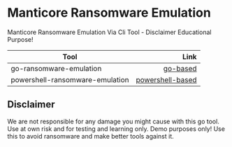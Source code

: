 # Manticore Ransomware Emulation

Manticore Ransomware Emulation Via Cli Tool - Disclaimer Educational Purpose!


| Tool         | Link  |
| -------------| -----:|
| go-ransomware-emulation   | [go-based](https://github.com/Manticore-Platform/ransomware-emulation/tree/master/go-ransomware-emulation) |
| powershell-ransomware-emulation     |   [powershell-based](https://github.com/Manticore-Platform/ransomware-emulation/tree/master/powershell-ransomware-emulation) |


## Disclaimer

We are not responsible for any damage you might cause with this go tool. Use at own risk and for testing and learning only. Demo purposes only! Use this to avoid ransomware and make better tools against it.
